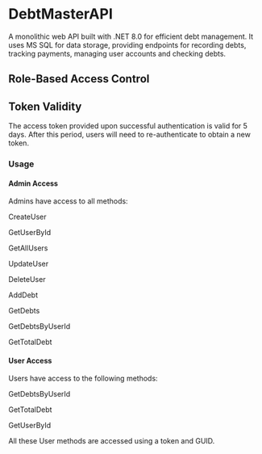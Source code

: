 # DebtMasterAPI
A monolithic web API built with .NET 8.0 for efficient debt management. It uses MS SQL for data storage, providing endpoints for recording debts, tracking payments, managing user accounts and checking debts.

## Role-Based Access Control

## Token Validity

The access token provided upon successful authentication is valid for 5 days. After this period, users will need to re-authenticate to obtain a new token.

### Usage
#### Admin Access
Admins have access to all methods:

CreateUser

GetUserById

GetAllUsers

UpdateUser

DeleteUser

AddDebt

GetDebts

GetDebtsByUserId

GetTotalDebt

#### User Access
Users have access to the following methods:

GetDebtsByUserId

GetTotalDebt

GetUserById

All these User methods are accessed using a token and GUID.
